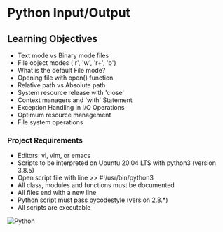 # Python Input/Output

## Learning Objectives
* Text mode vs Binary mode files
* File object modes ('r', 'w', 'r+', 'b')
* What is the default File mode?
* Opening file with open() function
* Relative path vs Absolute path
* System resource release with 'close'
* Context managers and 'with' Statement
* Exception Handling in I/O Operations
* Optimum resource management
* File system operations

### Project Requirements
* Editors: vi, vim, or emacs
* Scripts to be interpreted on Ubuntu 20.04 LTS with python3 (version 3.8.5)
* Open script file with line >> #!/usr/bin/python3
* All class, modules and functions must be documented
* All files end with a new line
* Python script must pass pycodestyle (version 2.8.*)
* All scripts are executable

![Python](https://img.shields.io/badge/python-3670A0?style=for-the-badge&logo=python&logoColor=ffdd54)
